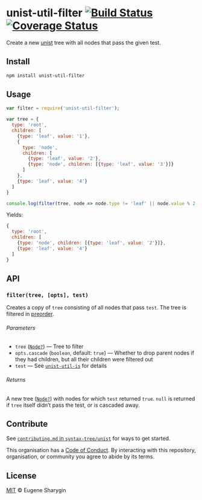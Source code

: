 # unist-util-filter [![Build Status][build-badge]][build-page] [![Coverage Status][coverage-badge]][coverage-page]

Create a new [unist][] tree with all nodes that pass the given test.

## Install

```sh
npm install unist-util-filter
```

## Usage

```js
var filter = require('unist-util-filter');

var tree = {
  type: 'root',
  children: [
    {type: 'leaf', value: '1'},
    {
      type: 'node',
      children: [
        {type: 'leaf', value: '2'},
        {type: 'node', children: [{type: 'leaf', value: '3'}]}
      ]
    },
    {type: 'leaf', value: '4'}
  ]
}

console.log(filter(tree, node => node.type != 'leaf' || node.value % 2 == 0))
```

Yields:

```js
{
  type: 'root',
  children: [
    {type: 'node', children: [{type: 'leaf', value: '2'}]},
    {type: 'leaf', value: '4'}
  ]
}
```

## API

### `filter(tree, [opts], test)`

Creates a copy of `tree` consisting of all nodes that pass `test`.
The tree is filtered in [preorder][].

###### Parameters

*   `tree` ([`Node?`][node])
    — Tree to filter
*   `opts.cascade` (`boolean`, default: `true`)
    — Whether to drop parent nodes if they had children, but all their
    children were filtered out
*   `test`
    — See [`unist-util-is`][is] for details

###### Returns

A new tree ([`Node?`][node]) with nodes for which `test` returned `true`.
`null` is returned if `tree` itself didn’t pass the test, or is cascaded away.

## Contribute

See [`contributing.md` in `syntax-tree/unist`][contributing] for ways to get
started.

This organisation has a [Code of Conduct][coc].  By interacting with this
repository, organisation, or community you agree to abide by its terms.

## License

[MIT][] © Eugene Sharygin

[mit]: license

[unist]: https://github.com/syntax-tree/unist

[node]: https://github.com/syntax-tree/unist#node

[is]: https://github.com/syntax-tree/unist-util-is

[preorder]: https://en.wikipedia.org/wiki/Tree_traversal

[build-page]: https://travis-ci.org/syntax-tree/unist-util-filter

[build-badge]: https://travis-ci.org/syntax-tree/unist-util-filter.svg?branch=master

[coverage-page]: https://codecov.io/github/syntax-tree/unist-util-filter?branch=master

[coverage-badge]: https://img.shields.io/codecov/c/github/syntax-tree/unist-util-filter.svg?branch=master

[contributing]: https://github.com/syntax-tree/unist/blob/master/contributing.md

[coc]: https://github.com/syntax-tree/unist/blob/master/code-of-conduct.md
